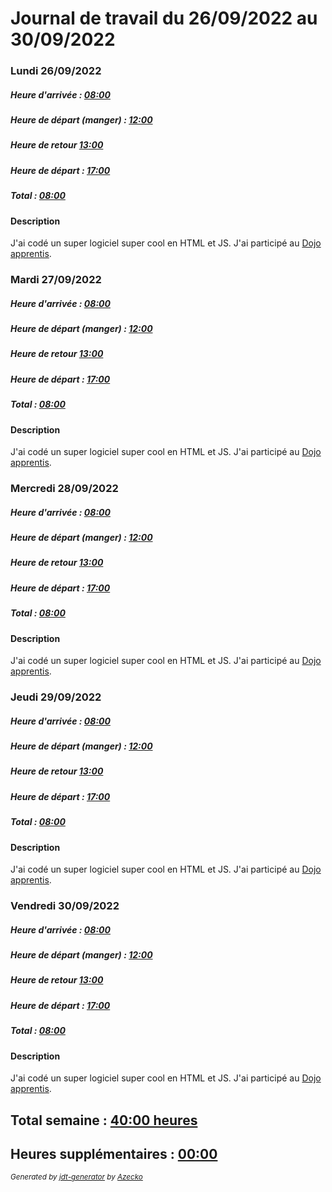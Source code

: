 # Journal de travail du 26/09/2022 au 30/09/2022
### Lundi 26/09/2022
##### Heure d'arrivée : <u>08:00</u>
##### Heure de départ (manger) : <u>12:00</u>
##### Heure de retour <u>13:00</u>
##### Heure de départ : <u>17:00</u>
##### Total : <u>08:00</u>
#### Description
J'ai codé un super logiciel super cool en HTML et JS.
J'ai participé au [Dojo apprentis](https://epfl-dojo.github.io/).

### Mardi 27/09/2022
##### Heure d'arrivée : <u>08:00</u>
##### Heure de départ (manger) : <u>12:00</u>
##### Heure de retour <u>13:00</u>
##### Heure de départ : <u>17:00</u>
##### Total : <u>08:00</u>
#### Description
J'ai codé un super logiciel super cool en HTML et JS.
J'ai participé au [Dojo apprentis](https://epfl-dojo.github.io/).

### Mercredi 28/09/2022
##### Heure d'arrivée : <u>08:00</u>
##### Heure de départ (manger) : <u>12:00</u>
##### Heure de retour <u>13:00</u>
##### Heure de départ : <u>17:00</u>
##### Total : <u>08:00</u>
#### Description
J'ai codé un super logiciel super cool en HTML et JS.
J'ai participé au [Dojo apprentis](https://epfl-dojo.github.io/).

### Jeudi 29/09/2022
##### Heure d'arrivée : <u>08:00</u>
##### Heure de départ (manger) : <u>12:00</u>
##### Heure de retour <u>13:00</u>
##### Heure de départ : <u>17:00</u>
##### Total : <u>08:00</u>
#### Description
J'ai codé un super logiciel super cool en HTML et JS.
J'ai participé au [Dojo apprentis](https://epfl-dojo.github.io/).

### Vendredi 30/09/2022
##### Heure d'arrivée : <u>08:00</u>
##### Heure de départ (manger) : <u>12:00</u>
##### Heure de retour <u>13:00</u>
##### Heure de départ : <u>17:00</u>
##### Total : <u>08:00</u>
#### Description
J'ai codé un super logiciel super cool en HTML et JS.
J'ai participé au [Dojo apprentis](https://epfl-dojo.github.io/).


## Total semaine : <u>40:00 heures</u>
## Heures supplémentaires : <u>00:00</u>

<i><small>Generated by [jdt-generator](https://github.com/Azecko/jdt-generator) by [Azecko](https://github.com/Azecko)</small></i>